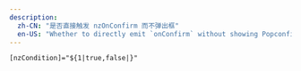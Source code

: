 ```yaml
---
description:
  zh-CN: "是否直接触发 nzOnConfirm 而不弹出框"
  en-US: "Whether to directly emit `onConfirm` without showing Popconfirm"
---
```


```html
[nzCondition]="${1|true,false|}"
```
